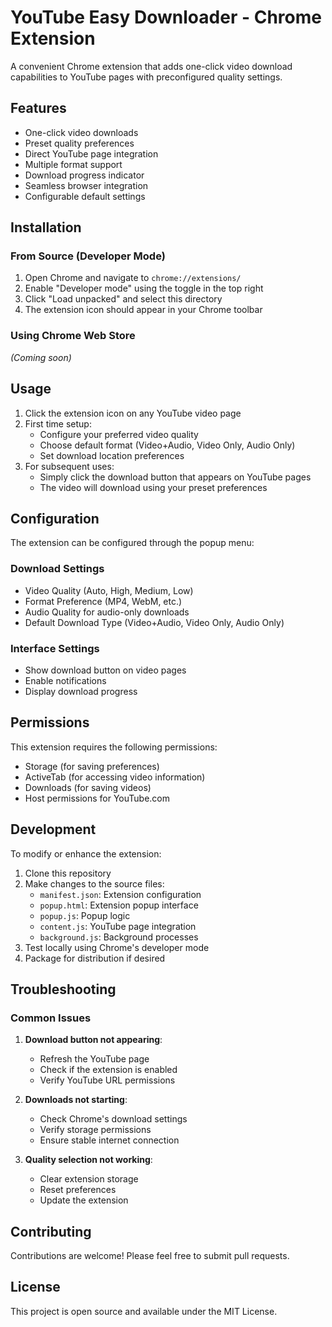 # YouTube Easy Downloader - Chrome Extension

A convenient Chrome extension that adds one-click video download capabilities to YouTube pages with preconfigured quality settings.

## Features

- One-click video downloads
- Preset quality preferences
- Direct YouTube page integration
- Multiple format support
- Download progress indicator
- Seamless browser integration
- Configurable default settings

## Installation

### From Source (Developer Mode)
1. Open Chrome and navigate to `chrome://extensions/`
2. Enable "Developer mode" using the toggle in the top right
3. Click "Load unpacked" and select this directory
4. The extension icon should appear in your Chrome toolbar

### Using Chrome Web Store
*(Coming soon)*

## Usage

1. Click the extension icon on any YouTube video page
2. First time setup:
   - Configure your preferred video quality
   - Choose default format (Video+Audio, Video Only, Audio Only)
   - Set download location preferences
3. For subsequent uses:
   - Simply click the download button that appears on YouTube pages
   - The video will download using your preset preferences

## Configuration

The extension can be configured through the popup menu:

### Download Settings
- Video Quality (Auto, High, Medium, Low)
- Format Preference (MP4, WebM, etc.)
- Audio Quality for audio-only downloads
- Default Download Type (Video+Audio, Video Only, Audio Only)

### Interface Settings
- Show download button on video pages
- Enable notifications
- Display download progress

## Permissions

This extension requires the following permissions:
- Storage (for saving preferences)
- ActiveTab (for accessing video information)
- Downloads (for saving videos)
- Host permissions for YouTube.com

## Development

To modify or enhance the extension:

1. Clone this repository
2. Make changes to the source files:
   - `manifest.json`: Extension configuration
   - `popup.html`: Extension popup interface
   - `popup.js`: Popup logic
   - `content.js`: YouTube page integration
   - `background.js`: Background processes
3. Test locally using Chrome's developer mode
4. Package for distribution if desired

## Troubleshooting

### Common Issues

1. **Download button not appearing**:
   - Refresh the YouTube page
   - Check if the extension is enabled
   - Verify YouTube URL permissions

2. **Downloads not starting**:
   - Check Chrome's download settings
   - Verify storage permissions
   - Ensure stable internet connection

3. **Quality selection not working**:
   - Clear extension storage
   - Reset preferences
   - Update the extension

## Contributing

Contributions are welcome! Please feel free to submit pull requests.

## License

This project is open source and available under the MIT License.
